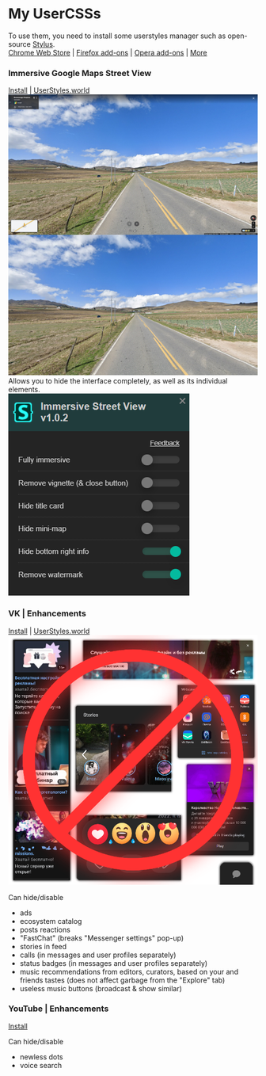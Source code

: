 # My UserCSSs
To use them, you need to install some userstyles manager such as open-source [Stylus](https://github.com/openstyles/stylus).  
[Chrome Web Store](https://chrome.google.com/webstore/detail/stylus/clngdbkpkpeebahjckkjfobafhncgmne) | [Firefox add-ons](https://addons.mozilla.org/en-US/firefox/addon/styl-us/) | [Opera add-ons](https://addons.opera.com/en/extensions/details/stylus/) | [More](https://github.com/openstyles/stylus#releases)

### Immersive Google Maps Street View

[Install](https://github.com/a0eoc/UserCSS/raw/main/Google-Maps/Immersive.user.css) | [UserStyles.world](https://userstyles.world/style/5386/immersive-street-view)  
[![Preview](Google-Maps/Immersive_Preview_Thumbnail.jpg)](https://github.com/a0eoc/UserCSS/raw/main/Google-Maps/Immersive_Preview.jpg)  
Allows you to hide the interface completely, as well as its individual elements.  
[![style settings](Google-Maps/Immersive_Settings.png)](https://github.com/a0eoc/UserCSS/raw/main/Google-Maps/Immersive_Settings.png)  

### VK | Enhancements

[Install](https://github.com/a0eoc/UserCSS/raw/main/VK.com/Enhancements.user.css) | [UserStyles.world](https://userstyles.world/style/4733/enhancements-for-vk)  
[![Preview](VK.com/Enhancements_Preview_Thumbnail.png)](https://github.com/a0eoc/UserCSS/raw/main/VK.com/Enhancements_Preview.png)

Can hide/disable
- ads
- ecosystem catalog
- posts reactions
- "FastChat" (breaks "Messenger settings" pop-up)
- stories in feed
- calls (in messages and user profiles separately)
- status badges (in messages and user profiles separately)
- music recommendations from editors, curators, based on your and friends tastes (does not affect garbage from the "Explore" tab)
- useless music buttons (broadcast & show similar)


### YouTube | Enhancements

[Install](https://github.com/a0eoc/UserCSS/raw/main/YouTube.com/Enhancements.user.css)

Can hide/disable
- newless dots
- voice search

